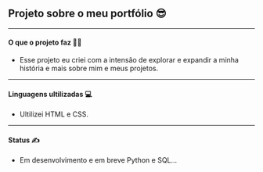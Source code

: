 ## Projeto sobre o meu portfólio 😎

---

#### O que o projeto faz 🤷‍♂️

- Esse projeto eu criei com a intensão de explorar e expandir a minha história e mais sobre mim e meus projetos.

---

#### Linguagens ultilizadas 💻

- Ultilizei HTML e CSS.

---

#### Status ✍

- Em desenvolvimento e em breve Python e SQL...
